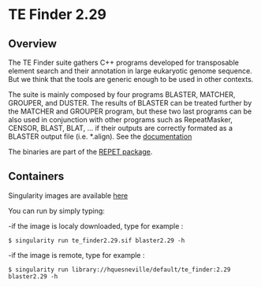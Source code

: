# TE Finder 2.29

## Overview
 The TE Finder suite gathers C++ programs developed for transposable element search and their annotation in 
 large eukaryotic genome sequence. But we think that the tools are generic enough to be used in other contexts.
 
 The suite is mainly composed by four programs BLASTER, MATCHER, GROUPER, and DUSTER. 
 The results of BLASTER can be treated further by the MATCHER and GROUPER program, 
 but these two last programs can be also used in conjunction with other programs such as RepeatMasker, 
 CENSOR, BLAST, BLAT, ... if their outputs are correctly formated as a BLASTER output file (i.e. *.align).
 See the [documentation](Documentation.md)

The binaries are part of the [REPET package](http://urgi.versailles.inra.fr/Tools/REPET).

## Containers
Singularity images are available [here](https://cloud.sylabs.io/library/hquesneville)

You can run by simply typing:

-if the image is localy downloaded, type for example :

`$ singularity run te_finder2.29.sif blaster2.29 -h`

-if the image is remote, type for example :

`$ singularity run library://hquesneville/default/te_finder:2.29 blaster2.29 -h`
